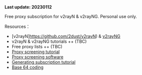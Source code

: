 **Last update: 20230112**

Free proxy subscription for v2rayN & v2rayNG. Personal use only.

Resources：
+ [v2rayN]https://github.com/2dust/v2rayN) & [v2rayNG](https://github.com/2dust/v2rayNG)
+ v2rayN & v2rayNG tutorials
++ (TBC)
+ Free proxy lists
++ (TBC)
+ [Proxy screening tutorial](https://bulianglin.com/archives/nodescatch.html)
+ [Proxy screening software](https://github.com/bulianglin/demo)
+ [Generating subscription tutorial](https://blog.csdn.net/yulupaopao/article/details/115077709)
+ [Base 64 coding](https://tool.oschina.net/encrypt?type=3)
